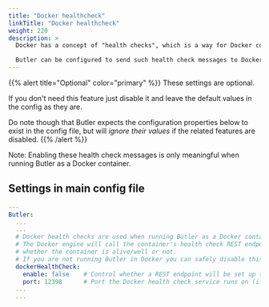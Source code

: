 ```yaml
---
title: "Docker healthcheck"
linkTitle: "Docker healthcheck"
weight: 220
description: >
  Docker has a concept of "health checks", which is a way for Docker containers to tell the Docker runtime engine that the container is alive and well.

  Butler can be configured to send such health check messages to Docker.
---
```


{{% alert title="Optional" color="primary" %}}
These settings are optional.

If you don't need this feature just disable it and leave the default values in the config as they are.

Do note though that Butler expects the configuration properties below to exist in the config file, but will *ignore their values* if the related features are disabled.
{{% /alert %}}

Note: Enabling these health check messages is only meaningful when running Butler as a Docker container.

## Settings in main config file

```yaml
---
Butler:
  ...
  ...
  # Docker health checks are used when running Butler as a Docker container. 
  # The Docker engine will call the container's health check REST endpoint with a set interval to determine
  # whether the container is alive/well or not.
  # If you are not running Butler in Docker you can safely disable this feature. 
  dockerHealthCheck:
    enable: false    # Control whether a REST endpoint will be set up to serve Docker health check messages
    port: 12398      # Port the Docker health check service runs on (if enabled)
  ...
  ...
```
